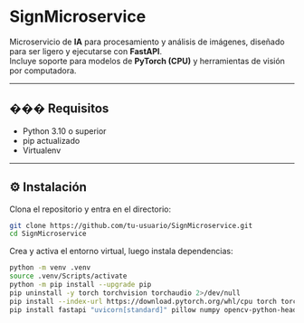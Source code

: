 # SignMicroservice

Microservicio de **IA** para procesamiento y análisis de imágenes, diseñado para ser ligero y ejecutarse con **FastAPI**.  
Incluye soporte para modelos de **PyTorch (CPU)** y herramientas de visión por computadora.

---

## ��� Requisitos

- Python 3.10 o superior  
- pip actualizado  
- Virtualenv  

---

## ⚙️ Instalación

Clona el repositorio y entra en el directorio:

```bash
git clone https://github.com/tu-usuario/SignMicroservice.git
cd SignMicroservice
```

Crea y activa el entorno virtual, luego instala dependencias:

```bash
python -m venv .venv
source .venv/Scripts/activate
python -m pip install --upgrade pip
pip uninstall -y torch torchvision torchaudio 2>/dev/null
pip install --index-url https://download.pytorch.org/whl/cpu torch torchvision
pip install fastapi "uvicorn[standard]" pillow numpy opencv-python-headless python-multipart
```

